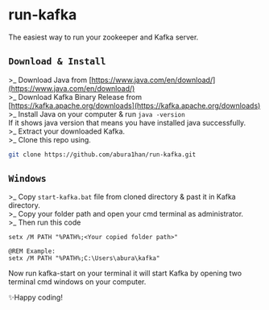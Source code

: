 # run-kafka
The easiest way to run your zookeeper and Kafka server.

## `Download & Install`
\>_ Download Java from [https://www.java.com/en/download/](https://www.java.com/en/download/) <br />
\>_ Download Kafka Binary Release from [https://kafka.apache.org/downloads](https://kafka.apache.org/downloads) <br />
\>_ Install Java on your computer & run `java -version` <br />
If it shows java version that means you have installed java successfully. <br />
\>_ Extract your downloaded Kafka. <br />
\>_ Clone this repo using.
```bash
git clone https://github.com/abura1han/run-kafka.git
```

## `Windows`
\>_ Copy `start-kafka.bat` file from cloned directory & past it in Kafka directory. <br />
\>_ Copy your folder path and open your cmd terminal as administrator. <br />
\>_ Then run this code <br />
```batch
setx /M PATH "%PATH%;<Your copied folder path>"

@REM Example:
setx /M PATH "%PATH%;C:\Users\abura\kafka"
```
Now run kafka-start on your terminal it will start Kafka by opening two terminal cmd windows on your computer. <br />


✨Happy coding!
